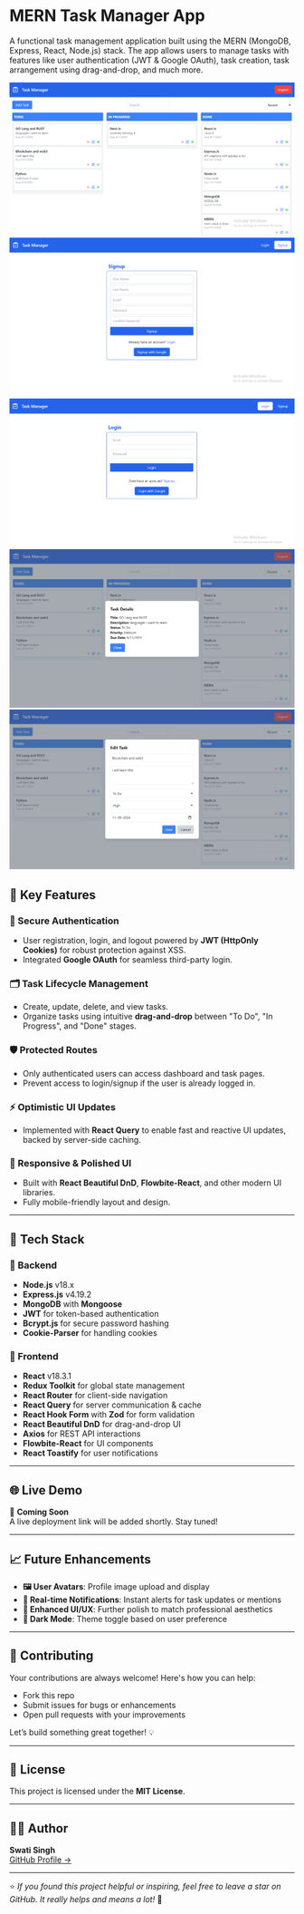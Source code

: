 # MERN Task Manager App



A functional task management application built using the MERN (MongoDB, Express, React, Node.js) stack. The app allows users to manage tasks with features like user authentication (JWT & Google OAuth), task creation, task arrangement using drag-and-drop, and much more.

![Task Manager App home](/images/home.png)
![Task Manager App signup](/images/singup.png)
![Task Manager App login](/images/login.png)
![Task Manager App taskdetail](/images/taskdetails.png)
![Task Manager App edittask](/images/taskedit.png)

## 🌟 Key Features

### 🔐 Secure Authentication
- User registration, login, and logout powered by **JWT (HttpOnly Cookies)** for robust protection against XSS.
- Integrated **Google OAuth** for seamless third-party login.

### 🗂️ Task Lifecycle Management
- Create, update, delete, and view tasks.
- Organize tasks using intuitive **drag-and-drop** between "To Do", "In Progress", and "Done" stages.

### 🛡️ Protected Routes
- Only authenticated users can access dashboard and task pages.
- Prevent access to login/signup if the user is already logged in.

### ⚡ Optimistic UI Updates
- Implemented with **React Query** to enable fast and reactive UI updates, backed by server-side caching.

### 📱 Responsive & Polished UI
- Built with **React Beautiful DnD**, **Flowbite-React**, and other modern UI libraries.
- Fully mobile-friendly layout and design.

---

## 🧰 Tech Stack

### 🔧 Backend
- **Node.js** v18.x
- **Express.js** v4.19.2
- **MongoDB** with **Mongoose**
- **JWT** for token-based authentication
- **Bcrypt.js** for secure password hashing
- **Cookie-Parser** for handling cookies

### 🎨 Frontend
- **React** v18.3.1
- **Redux Toolkit** for global state management
- **React Router** for client-side navigation
- **React Query** for server communication & cache
- **React Hook Form** with **Zod** for form validation
- **React Beautiful DnD** for drag-and-drop UI
- **Axios** for REST API interactions
- **Flowbite-React** for UI components
- **React Toastify** for user notifications

---

## 🌐 Live Demo

🚧 **Coming Soon**  
A live deployment link will be added shortly. Stay tuned!

---

## 📈 Future Enhancements

- **🖼️ User Avatars**: Profile image upload and display
- **🔔 Real-time Notifications**: Instant alerts for task updates or mentions
- **🎨 Enhanced UI/UX**: Further polish to match professional aesthetics
- **🌙 Dark Mode**: Theme toggle based on user preference

---

## 🤝 Contributing

Your contributions are always welcome! Here's how you can help:

- Fork this repo
- Submit issues for bugs or enhancements
- Open pull requests with your improvements

Let’s build something great together! 💡

---

## 📜 License

This project is licensed under the **MIT License**.

---

## 👩‍💻 Author

**Swati Singh**  
[GitHub Profile →](https://github.com/Swati0228)

---

⭐️ *If you found this project helpful or inspiring, feel free to leave a star on GitHub. It really helps and means a lot!* 🌟






